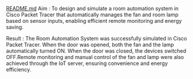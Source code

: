 [README.md](https://github.com/user-attachments/files/22196900/README.md)
Aim :
To design and simulate a room automation system in Cisco Packet Tracer that automatically manages the fan and room lamp based on sensor inputs, 
enabling efficient remote monitoring and energy saving.

Result :
The Room Automation System was successfully simulated in Cisco Packet Tracer. When the door was opened, both the fan and the lamp automatically turned ON. 
When the door was closed, the devices switched OFF.Remote monitoring and manual control of the fan and lamp were also achieved through the IoT server,
ensuring convenience and energy efficiency.
